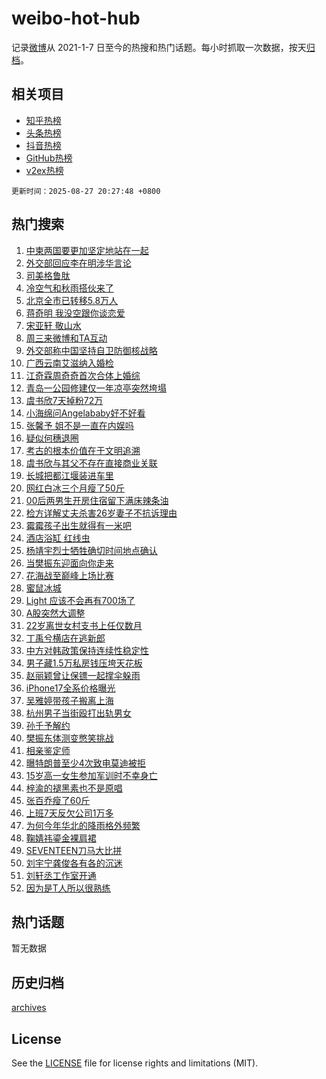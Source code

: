 # weibo-hot-hub

记录[微博](https://www.weibo.com)从 2021-1-7 日至今的热搜和热门话题。每小时抓取一次数据，按天[归档](archives)。

## 相关项目

- [知乎热榜](https://github.com/lonnyzhang423/zhihu-hot-hub)
- [头条热榜](https://github.com/lonnyzhang423/toutiao-hot-hub)
- [抖音热榜](https://github.com/lonnyzhang423/douyin-hot-hub)
- [GitHub热榜](https://github.com/lonnyzhang423/github-hot-hub)
- [v2ex热榜](https://github.com/lonnyzhang423/v2ex-hot-hub)


`更新时间：2025-08-27 20:27:48 +0800`

## 热门搜索

1. [中柬两国要更加坚定地站在一起](https://m.weibo.cn/search?containerid=100103type%3D1%26t%3D10%26q%3D%23%E4%B8%AD%E6%9F%AC%E4%B8%A4%E5%9B%BD%E8%A6%81%E6%9B%B4%E5%8A%A0%E5%9D%9A%E5%AE%9A%E5%9C%B0%E7%AB%99%E5%9C%A8%E4%B8%80%E8%B5%B7%23&stream_entry_id=51&isnewpage=1&extparam=seat%3D1%26stream_entry_id%3D51%26c_type%3D51%26filter_type%3Drealtimehot%26cate%3D10103%26q%3D%2523%25E4%25B8%25AD%25E6%259F%25AC%25E4%25B8%25A4%25E5%259B%25BD%25E8%25A6%2581%25E6%259B%25B4%25E5%258A%25A0%25E5%259D%259A%25E5%25AE%259A%25E5%259C%25B0%25E7%25AB%2599%25E5%259C%25A8%25E4%25B8%2580%25E8%25B5%25B7%2523%26pos%3D0%26dgr%3D0%26display_time%3D1756297667%26pre_seqid%3D1756297667336050186736)
1. [外交部回应李在明涉华言论](https://m.weibo.cn/search?containerid=100103type%3D1%26t%3D10%26q%3D%23%E5%A4%96%E4%BA%A4%E9%83%A8%E5%9B%9E%E5%BA%94%E6%9D%8E%E5%9C%A8%E6%98%8E%E6%B6%89%E5%8D%8E%E8%A8%80%E8%AE%BA%23&stream_entry_id=31&isnewpage=1&extparam=seat%3D1%26lcate%3D5001%26cate%3D5001%26band_rank%3D1%26dgr%3D0%26stream_entry_id%3D31%26flag%3D0%26realpos%3D1%26pos%3D0%26q%3D%2523%25E5%25A4%2596%25E4%25BA%25A4%25E9%2583%25A8%25E5%259B%259E%25E5%25BA%2594%25E6%259D%258E%25E5%259C%25A8%25E6%2598%258E%25E6%25B6%2589%25E5%258D%258E%25E8%25A8%2580%25E8%25AE%25BA%2523%26c_type%3D31%26filter_type%3Drealtimehot%26display_time%3D1756297667%26pre_seqid%3D1756297667336050186736)
1. [司美格鲁肽](https://m.weibo.cn/search?containerid=100103type%3D1%26t%3D10%26q%3D%E5%8F%B8%E7%BE%8E%E6%A0%BC%E9%B2%81%E8%82%BD&stream_entry_id=31&isnewpage=1&extparam=seat%3D1%26lcate%3D5001%26cate%3D5001%26band_rank%3D2%26dgr%3D0%26stream_entry_id%3D31%26flag%3D1%26realpos%3D2%26pos%3D1%26q%3D%25E5%258F%25B8%25E7%25BE%258E%25E6%25A0%25BC%25E9%25B2%2581%25E8%2582%25BD%26c_type%3D31%26filter_type%3Drealtimehot%26display_time%3D1756297667%26pre_seqid%3D1756297667336050186736)
1. [冷空气和秋雨搭伙来了](https://m.weibo.cn/search?containerid=100103type%3D1%26t%3D10%26q%3D%23%E5%86%B7%E7%A9%BA%E6%B0%94%E5%92%8C%E7%A7%8B%E9%9B%A8%E6%90%AD%E4%BC%99%E6%9D%A5%E4%BA%86%23&stream_entry_id=31&isnewpage=1&extparam=seat%3D1%26lcate%3D5001%26cate%3D5001%26band_rank%3D3%26dgr%3D0%26stream_entry_id%3D31%26flag%3D0%26realpos%3D3%26pos%3D2%26q%3D%2523%25E5%2586%25B7%25E7%25A9%25BA%25E6%25B0%2594%25E5%2592%258C%25E7%25A7%258B%25E9%259B%25A8%25E6%2590%25AD%25E4%25BC%2599%25E6%259D%25A5%25E4%25BA%2586%2523%26c_type%3D31%26filter_type%3Drealtimehot%26display_time%3D1756297667%26pre_seqid%3D1756297667336050186736)
1. [北京全市已转移5.8万人](https://m.weibo.cn/search?containerid=100103type%3D1%26t%3D10%26q%3D%23%E5%8C%97%E4%BA%AC%E5%85%A8%E5%B8%82%E5%B7%B2%E8%BD%AC%E7%A7%BB5.8%E4%B8%87%E4%BA%BA%23&stream_entry_id=31&isnewpage=1&extparam=seat%3D1%26lcate%3D5001%26cate%3D5001%26band_rank%3D4%26dgr%3D0%26stream_entry_id%3D31%26flag%3D2%26realpos%3D4%26pos%3D3%26q%3D%2523%25E5%258C%2597%25E4%25BA%25AC%25E5%2585%25A8%25E5%25B8%2582%25E5%25B7%25B2%25E8%25BD%25AC%25E7%25A7%25BB5.8%25E4%25B8%2587%25E4%25BA%25BA%2523%26c_type%3D31%26filter_type%3Drealtimehot%26display_time%3D1756297667%26pre_seqid%3D1756297667336050186736)
1. [蒋奇明 我没空跟你谈恋爱](https://m.weibo.cn/search?containerid=100103type%3D1%26t%3D10%26q%3D%E8%92%8B%E5%A5%87%E6%98%8E+%E6%88%91%E6%B2%A1%E7%A9%BA%E8%B7%9F%E4%BD%A0%E8%B0%88%E6%81%8B%E7%88%B1&stream_entry_id=31&isnewpage=1&extparam=seat%3D1%26lcate%3D5001%26cate%3D5001%26band_rank%3D5%26dgr%3D0%26stream_entry_id%3D31%26flag%3D0%26realpos%3D5%26pos%3D4%26q%3D%25E8%2592%258B%25E5%25A5%2587%25E6%2598%258E%2520%25E6%2588%2591%25E6%25B2%25A1%25E7%25A9%25BA%25E8%25B7%259F%25E4%25BD%25A0%25E8%25B0%2588%25E6%2581%258B%25E7%2588%25B1%26c_type%3D31%26filter_type%3Drealtimehot%26display_time%3D1756297667%26pre_seqid%3D1756297667336050186736)
1. [宋亚轩 敬山水](https://m.weibo.cn/search?containerid=100103type%3D1%26t%3D10%26q%3D%E5%AE%8B%E4%BA%9A%E8%BD%A9+%E6%95%AC%E5%B1%B1%E6%B0%B4&stream_entry_id=31&isnewpage=1&extparam=seat%3D1%26lcate%3D5001%26cate%3D5001%26band_rank%3D6%26dgr%3D0%26stream_entry_id%3D31%26flag%3D0%26realpos%3D6%26pos%3D5%26q%3D%25E5%25AE%258B%25E4%25BA%259A%25E8%25BD%25A9%2520%25E6%2595%25AC%25E5%25B1%25B1%25E6%25B0%25B4%26c_type%3D31%26filter_type%3Drealtimehot%26display_time%3D1756297667%26pre_seqid%3D1756297667336050186736)
1. [周三来微博和TA互动](https://m.weibo.cn/search?containerid=100103type%3D1%26t%3D10%26q%3D%23%E5%91%A8%E4%B8%89%E6%9D%A5%E5%BE%AE%E5%8D%9A%E5%92%8CTA%E4%BA%92%E5%8A%A8%23&stream_entry_id=31&isnewpage=1&extparam=seat%3D1%26adid%3D298542%26c_type%3D31%26cate%3D5001%26band_rank%3D7%26dgr%3D0%26stream_entry_id%3D31%26is_ad_pos%3D1%26pos%3D6%26q%3D%2523%25E5%2591%25A8%25E4%25B8%2589%25E6%259D%25A5%25E5%25BE%25AE%25E5%258D%259A%25E5%2592%258CTA%25E4%25BA%2592%25E5%258A%25A8%2523%26lcate%3D5001%26filter_type%3Drealtimehot%26display_time%3D1756297667%26pre_seqid%3D1756297667336050186736)
1. [外交部称中国坚持自卫防御核战略](https://m.weibo.cn/search?containerid=100103type%3D1%26t%3D10%26q%3D%23%E5%A4%96%E4%BA%A4%E9%83%A8%E7%A7%B0%E4%B8%AD%E5%9B%BD%E5%9D%9A%E6%8C%81%E8%87%AA%E5%8D%AB%E9%98%B2%E5%BE%A1%E6%A0%B8%E6%88%98%E7%95%A5%23&stream_entry_id=31&isnewpage=1&extparam=seat%3D1%26lcate%3D5001%26cate%3D5001%26band_rank%3D7%26dgr%3D0%26stream_entry_id%3D31%26flag%3D0%26realpos%3D7%26pos%3D7%26q%3D%2523%25E5%25A4%2596%25E4%25BA%25A4%25E9%2583%25A8%25E7%25A7%25B0%25E4%25B8%25AD%25E5%259B%25BD%25E5%259D%259A%25E6%258C%2581%25E8%2587%25AA%25E5%258D%25AB%25E9%2598%25B2%25E5%25BE%25A1%25E6%25A0%25B8%25E6%2588%2598%25E7%2595%25A5%2523%26c_type%3D31%26filter_type%3Drealtimehot%26display_time%3D1756297667%26pre_seqid%3D1756297667336050186736)
1. [广西云南艾滋纳入婚检](https://m.weibo.cn/search?containerid=100103type%3D1%26t%3D10%26q%3D%E5%B9%BF%E8%A5%BF%E4%BA%91%E5%8D%97%E8%89%BE%E6%BB%8B%E7%BA%B3%E5%85%A5%E5%A9%9A%E6%A3%80&stream_entry_id=31&isnewpage=1&extparam=seat%3D1%26lcate%3D5001%26cate%3D5001%26band_rank%3D8%26dgr%3D0%26stream_entry_id%3D31%26flag%3D1%26realpos%3D8%26pos%3D8%26q%3D%25E5%25B9%25BF%25E8%25A5%25BF%25E4%25BA%2591%25E5%258D%2597%25E8%2589%25BE%25E6%25BB%258B%25E7%25BA%25B3%25E5%2585%25A5%25E5%25A9%259A%25E6%25A3%2580%26c_type%3D31%26filter_type%3Drealtimehot%26display_time%3D1756297667%26pre_seqid%3D1756297667336050186736)
1. [江奇霖周奇奇首次合体上婚综](https://m.weibo.cn/search?containerid=100103type%3D1%26t%3D10%26q%3D%E6%B1%9F%E5%A5%87%E9%9C%96%E5%91%A8%E5%A5%87%E5%A5%87%E9%A6%96%E6%AC%A1%E5%90%88%E4%BD%93%E4%B8%8A%E5%A9%9A%E7%BB%BC&stream_entry_id=31&isnewpage=1&extparam=seat%3D1%26lcate%3D5001%26cate%3D5001%26band_rank%3D9%26dgr%3D0%26stream_entry_id%3D31%26flag%3D1%26realpos%3D9%26pos%3D9%26q%3D%25E6%25B1%259F%25E5%25A5%2587%25E9%259C%2596%25E5%2591%25A8%25E5%25A5%2587%25E5%25A5%2587%25E9%25A6%2596%25E6%25AC%25A1%25E5%2590%2588%25E4%25BD%2593%25E4%25B8%258A%25E5%25A9%259A%25E7%25BB%25BC%26c_type%3D31%26filter_type%3Drealtimehot%26display_time%3D1756297667%26pre_seqid%3D1756297667336050186736)
1. [青岛一公园修建仅一年凉亭突然垮塌](https://m.weibo.cn/search?containerid=100103type%3D1%26t%3D10%26q%3D%23%E9%9D%92%E5%B2%9B%E4%B8%80%E5%85%AC%E5%9B%AD%E4%BF%AE%E5%BB%BA%E4%BB%85%E4%B8%80%E5%B9%B4%E5%87%89%E4%BA%AD%E7%AA%81%E7%84%B6%E5%9E%AE%E5%A1%8C%23&stream_entry_id=31&isnewpage=1&extparam=seat%3D1%26lcate%3D5001%26cate%3D5001%26band_rank%3D10%26dgr%3D0%26stream_entry_id%3D31%26flag%3D1%26realpos%3D10%26pos%3D10%26q%3D%2523%25E9%259D%2592%25E5%25B2%259B%25E4%25B8%2580%25E5%2585%25AC%25E5%259B%25AD%25E4%25BF%25AE%25E5%25BB%25BA%25E4%25BB%2585%25E4%25B8%2580%25E5%25B9%25B4%25E5%2587%2589%25E4%25BA%25AD%25E7%25AA%2581%25E7%2584%25B6%25E5%259E%25AE%25E5%25A1%258C%2523%26c_type%3D31%26filter_type%3Drealtimehot%26display_time%3D1756297667%26pre_seqid%3D1756297667336050186736)
1. [虞书欣7天掉粉72万](https://m.weibo.cn/search?containerid=100103type%3D1%26t%3D10%26q%3D%23%E8%99%9E%E4%B9%A6%E6%AC%A37%E5%A4%A9%E6%8E%89%E7%B2%8972%E4%B8%87%23&stream_entry_id=31&isnewpage=1&extparam=seat%3D1%26lcate%3D5001%26cate%3D5001%26band_rank%3D11%26dgr%3D0%26stream_entry_id%3D31%26flag%3D1%26realpos%3D11%26pos%3D11%26q%3D%2523%25E8%2599%259E%25E4%25B9%25A6%25E6%25AC%25A37%25E5%25A4%25A9%25E6%258E%2589%25E7%25B2%258972%25E4%25B8%2587%2523%26c_type%3D31%26filter_type%3Drealtimehot%26display_time%3D1756297667%26pre_seqid%3D1756297667336050186736)
1. [小海绵问Angelababy好不好看](https://m.weibo.cn/search?containerid=100103type%3D1%26t%3D10%26q%3D%23%E5%B0%8F%E6%B5%B7%E7%BB%B5%E9%97%AEAngelababy%E5%A5%BD%E4%B8%8D%E5%A5%BD%E7%9C%8B%23&stream_entry_id=31&isnewpage=1&extparam=seat%3D1%26lcate%3D5001%26cate%3D5001%26band_rank%3D12%26dgr%3D0%26stream_entry_id%3D31%26flag%3D2%26realpos%3D12%26pos%3D12%26q%3D%2523%25E5%25B0%258F%25E6%25B5%25B7%25E7%25BB%25B5%25E9%2597%25AEAngelababy%25E5%25A5%25BD%25E4%25B8%258D%25E5%25A5%25BD%25E7%259C%258B%2523%26c_type%3D31%26filter_type%3Drealtimehot%26display_time%3D1756297667%26pre_seqid%3D1756297667336050186736)
1. [张馨予 姐不是一直在内娱吗](https://m.weibo.cn/search?containerid=100103type%3D1%26t%3D10%26q%3D%E5%BC%A0%E9%A6%A8%E4%BA%88+%E5%A7%90%E4%B8%8D%E6%98%AF%E4%B8%80%E7%9B%B4%E5%9C%A8%E5%86%85%E5%A8%B1%E5%90%97&stream_entry_id=31&isnewpage=1&extparam=seat%3D1%26lcate%3D5001%26cate%3D5001%26band_rank%3D13%26dgr%3D0%26stream_entry_id%3D31%26flag%3D1%26realpos%3D13%26pos%3D13%26q%3D%25E5%25BC%25A0%25E9%25A6%25A8%25E4%25BA%2588%2520%25E5%25A7%2590%25E4%25B8%258D%25E6%2598%25AF%25E4%25B8%2580%25E7%259B%25B4%25E5%259C%25A8%25E5%2586%2585%25E5%25A8%25B1%25E5%2590%2597%26c_type%3D31%26filter_type%3Drealtimehot%26display_time%3D1756297667%26pre_seqid%3D1756297667336050186736)
1. [疑似何穗退圈](https://m.weibo.cn/search?containerid=100103type%3D1%26t%3D10%26q%3D%23%E7%96%91%E4%BC%BC%E4%BD%95%E7%A9%97%E9%80%80%E5%9C%88%23&stream_entry_id=31&isnewpage=1&extparam=seat%3D1%26lcate%3D5001%26cate%3D5001%26band_rank%3D14%26dgr%3D0%26stream_entry_id%3D31%26flag%3D2%26realpos%3D14%26pos%3D14%26q%3D%2523%25E7%2596%2591%25E4%25BC%25BC%25E4%25BD%2595%25E7%25A9%2597%25E9%2580%2580%25E5%259C%2588%2523%26c_type%3D31%26filter_type%3Drealtimehot%26display_time%3D1756297667%26pre_seqid%3D1756297667336050186736)
1. [考古的根本价值在于文明追溯](https://m.weibo.cn/search?containerid=100103type%3D1%26t%3D10%26q%3D%23%E8%80%83%E5%8F%A4%E7%9A%84%E6%A0%B9%E6%9C%AC%E4%BB%B7%E5%80%BC%E5%9C%A8%E4%BA%8E%E6%96%87%E6%98%8E%E8%BF%BD%E6%BA%AF%23&stream_entry_id=31&isnewpage=1&extparam=seat%3D1%26adid%3D298860%26c_type%3D31%26cate%3D5001%26band_rank%3D15%26dgr%3D0%26stream_entry_id%3D31%26flag%3D1%26realpos%3D15%26pos%3D15%26q%3D%2523%25E8%2580%2583%25E5%258F%25A4%25E7%259A%2584%25E6%25A0%25B9%25E6%259C%25AC%25E4%25BB%25B7%25E5%2580%25BC%25E5%259C%25A8%25E4%25BA%258E%25E6%2596%2587%25E6%2598%258E%25E8%25BF%25BD%25E6%25BA%25AF%2523%26lcate%3D5001%26filter_type%3Drealtimehot%26display_time%3D1756297667%26pre_seqid%3D1756297667336050186736)
1. [虞书欣与其父不存在直接商业关联](https://m.weibo.cn/search?containerid=100103type%3D1%26t%3D10%26q%3D%23%E8%99%9E%E4%B9%A6%E6%AC%A3%E4%B8%8E%E5%85%B6%E7%88%B6%E4%B8%8D%E5%AD%98%E5%9C%A8%E7%9B%B4%E6%8E%A5%E5%95%86%E4%B8%9A%E5%85%B3%E8%81%94%23&stream_entry_id=31&isnewpage=1&extparam=seat%3D1%26lcate%3D5001%26cate%3D5001%26band_rank%3D16%26dgr%3D0%26stream_entry_id%3D31%26flag%3D2%26realpos%3D16%26pos%3D16%26q%3D%2523%25E8%2599%259E%25E4%25B9%25A6%25E6%25AC%25A3%25E4%25B8%258E%25E5%2585%25B6%25E7%2588%25B6%25E4%25B8%258D%25E5%25AD%2598%25E5%259C%25A8%25E7%259B%25B4%25E6%258E%25A5%25E5%2595%2586%25E4%25B8%259A%25E5%2585%25B3%25E8%2581%2594%2523%26c_type%3D31%26filter_type%3Drealtimehot%26display_time%3D1756297667%26pre_seqid%3D1756297667336050186736)
1. [长城把都江堰装进车里](https://m.weibo.cn/search?containerid=100103type%3D1%26t%3D10%26q%3D%23%E9%95%BF%E5%9F%8E%E6%8A%8A%E9%83%BD%E6%B1%9F%E5%A0%B0%E8%A3%85%E8%BF%9B%E8%BD%A6%E9%87%8C%23&stream_entry_id=31&isnewpage=1&extparam=seat%3D1%26lcate%3D5001%26cate%3D5001%26band_rank%3D17%26dgr%3D0%26stream_entry_id%3D31%26flag%3D1%26realpos%3D17%26pos%3D17%26q%3D%2523%25E9%2595%25BF%25E5%259F%258E%25E6%258A%258A%25E9%2583%25BD%25E6%25B1%259F%25E5%25A0%25B0%25E8%25A3%2585%25E8%25BF%259B%25E8%25BD%25A6%25E9%2587%258C%2523%26c_type%3D31%26filter_type%3Drealtimehot%26display_time%3D1756297667%26pre_seqid%3D1756297667336050186736)
1. [网红白冰三个月瘦了50斤](https://m.weibo.cn/search?containerid=100103type%3D1%26t%3D10%26q%3D%23%E7%BD%91%E7%BA%A2%E7%99%BD%E5%86%B0%E4%B8%89%E4%B8%AA%E6%9C%88%E7%98%A6%E4%BA%8650%E6%96%A4%23&stream_entry_id=31&isnewpage=1&extparam=seat%3D1%26lcate%3D5001%26cate%3D5001%26band_rank%3D18%26dgr%3D0%26stream_entry_id%3D31%26flag%3D1%26realpos%3D18%26pos%3D18%26q%3D%2523%25E7%25BD%2591%25E7%25BA%25A2%25E7%2599%25BD%25E5%2586%25B0%25E4%25B8%2589%25E4%25B8%25AA%25E6%259C%2588%25E7%2598%25A6%25E4%25BA%258650%25E6%2596%25A4%2523%26c_type%3D31%26filter_type%3Drealtimehot%26display_time%3D1756297667%26pre_seqid%3D1756297667336050186736)
1. [00后两男生开房住宿留下满床辣条油](https://m.weibo.cn/search?containerid=100103type%3D1%26t%3D10%26q%3D%2300%E5%90%8E%E4%B8%A4%E7%94%B7%E7%94%9F%E5%BC%80%E6%88%BF%E4%BD%8F%E5%AE%BF%E7%95%99%E4%B8%8B%E6%BB%A1%E5%BA%8A%E8%BE%A3%E6%9D%A1%E6%B2%B9%23&stream_entry_id=31&isnewpage=1&extparam=seat%3D1%26lcate%3D5001%26cate%3D5001%26band_rank%3D19%26dgr%3D0%26stream_entry_id%3D31%26flag%3D0%26realpos%3D19%26pos%3D19%26q%3D%252300%25E5%2590%258E%25E4%25B8%25A4%25E7%2594%25B7%25E7%2594%259F%25E5%25BC%2580%25E6%2588%25BF%25E4%25BD%258F%25E5%25AE%25BF%25E7%2595%2599%25E4%25B8%258B%25E6%25BB%25A1%25E5%25BA%258A%25E8%25BE%25A3%25E6%259D%25A1%25E6%25B2%25B9%2523%26c_type%3D31%26filter_type%3Drealtimehot%26display_time%3D1756297667%26pre_seqid%3D1756297667336050186736)
1. [检方详解丈夫杀害26岁妻子不抗诉理由](https://m.weibo.cn/search?containerid=100103type%3D1%26t%3D10%26q%3D%23%E6%A3%80%E6%96%B9%E8%AF%A6%E8%A7%A3%E4%B8%88%E5%A4%AB%E6%9D%80%E5%AE%B326%E5%B2%81%E5%A6%BB%E5%AD%90%E4%B8%8D%E6%8A%97%E8%AF%89%E7%90%86%E7%94%B1%23&stream_entry_id=31&isnewpage=1&extparam=seat%3D1%26lcate%3D5001%26cate%3D5001%26band_rank%3D20%26dgr%3D0%26stream_entry_id%3D31%26flag%3D1%26realpos%3D20%26pos%3D20%26q%3D%2523%25E6%25A3%2580%25E6%2596%25B9%25E8%25AF%25A6%25E8%25A7%25A3%25E4%25B8%2588%25E5%25A4%25AB%25E6%259D%2580%25E5%25AE%25B326%25E5%25B2%2581%25E5%25A6%25BB%25E5%25AD%2590%25E4%25B8%258D%25E6%258A%2597%25E8%25AF%2589%25E7%2590%2586%25E7%2594%25B1%2523%26c_type%3D31%26filter_type%3Drealtimehot%26display_time%3D1756297667%26pre_seqid%3D1756297667336050186736)
1. [霉霉孩子出生就得有一米吧](https://m.weibo.cn/search?containerid=100103type%3D1%26t%3D10%26q%3D%E9%9C%89%E9%9C%89%E5%AD%A9%E5%AD%90%E5%87%BA%E7%94%9F%E5%B0%B1%E5%BE%97%E6%9C%89%E4%B8%80%E7%B1%B3%E5%90%A7&stream_entry_id=31&isnewpage=1&extparam=seat%3D1%26lcate%3D5001%26cate%3D5001%26band_rank%3D21%26dgr%3D0%26stream_entry_id%3D31%26flag%3D2%26realpos%3D21%26pos%3D21%26q%3D%25E9%259C%2589%25E9%259C%2589%25E5%25AD%25A9%25E5%25AD%2590%25E5%2587%25BA%25E7%2594%259F%25E5%25B0%25B1%25E5%25BE%2597%25E6%259C%2589%25E4%25B8%2580%25E7%25B1%25B3%25E5%2590%25A7%26c_type%3D31%26filter_type%3Drealtimehot%26display_time%3D1756297667%26pre_seqid%3D1756297667336050186736)
1. [酒店浴缸 红线虫](https://m.weibo.cn/search?containerid=100103type%3D1%26t%3D10%26q%3D%E9%85%92%E5%BA%97%E6%B5%B4%E7%BC%B8+%E7%BA%A2%E7%BA%BF%E8%99%AB&stream_entry_id=31&isnewpage=1&extparam=seat%3D1%26lcate%3D5001%26cate%3D5001%26band_rank%3D22%26dgr%3D0%26stream_entry_id%3D31%26flag%3D1%26realpos%3D22%26pos%3D22%26q%3D%25E9%2585%2592%25E5%25BA%2597%25E6%25B5%25B4%25E7%25BC%25B8%2520%25E7%25BA%25A2%25E7%25BA%25BF%25E8%2599%25AB%26c_type%3D31%26filter_type%3Drealtimehot%26display_time%3D1756297667%26pre_seqid%3D1756297667336050186736)
1. [杨靖宇烈士牺牲确切时间地点确认](https://m.weibo.cn/search?containerid=100103type%3D1%26t%3D10%26q%3D%23%E6%9D%A8%E9%9D%96%E5%AE%87%E7%83%88%E5%A3%AB%E7%89%BA%E7%89%B2%E7%A1%AE%E5%88%87%E6%97%B6%E9%97%B4%E5%9C%B0%E7%82%B9%E7%A1%AE%E8%AE%A4%23&stream_entry_id=31&isnewpage=1&extparam=seat%3D1%26lcate%3D5001%26cate%3D5001%26band_rank%3D23%26dgr%3D0%26stream_entry_id%3D31%26flag%3D0%26realpos%3D23%26pos%3D23%26q%3D%2523%25E6%259D%25A8%25E9%259D%2596%25E5%25AE%2587%25E7%2583%2588%25E5%25A3%25AB%25E7%2589%25BA%25E7%2589%25B2%25E7%25A1%25AE%25E5%2588%2587%25E6%2597%25B6%25E9%2597%25B4%25E5%259C%25B0%25E7%2582%25B9%25E7%25A1%25AE%25E8%25AE%25A4%2523%26c_type%3D31%26filter_type%3Drealtimehot%26display_time%3D1756297667%26pre_seqid%3D1756297667336050186736)
1. [当樊振东迎面向你走来](https://m.weibo.cn/search?containerid=100103type%3D1%26t%3D10%26q%3D%E5%BD%93%E6%A8%8A%E6%8C%AF%E4%B8%9C%E8%BF%8E%E9%9D%A2%E5%90%91%E4%BD%A0%E8%B5%B0%E6%9D%A5&stream_entry_id=31&isnewpage=1&extparam=seat%3D1%26lcate%3D5001%26cate%3D5001%26band_rank%3D24%26dgr%3D0%26stream_entry_id%3D31%26flag%3D1%26realpos%3D24%26pos%3D24%26q%3D%25E5%25BD%2593%25E6%25A8%258A%25E6%258C%25AF%25E4%25B8%259C%25E8%25BF%258E%25E9%259D%25A2%25E5%2590%2591%25E4%25BD%25A0%25E8%25B5%25B0%25E6%259D%25A5%26c_type%3D31%26filter_type%3Drealtimehot%26display_time%3D1756297667%26pre_seqid%3D1756297667336050186736)
1. [花海战至巅峰上场比赛](https://m.weibo.cn/search?containerid=100103type%3D1%26t%3D10%26q%3D%E8%8A%B1%E6%B5%B7%E6%88%98%E8%87%B3%E5%B7%85%E5%B3%B0%E4%B8%8A%E5%9C%BA%E6%AF%94%E8%B5%9B&stream_entry_id=31&isnewpage=1&extparam=seat%3D1%26lcate%3D5001%26cate%3D5001%26band_rank%3D25%26dgr%3D0%26stream_entry_id%3D31%26flag%3D1%26realpos%3D25%26pos%3D25%26q%3D%25E8%258A%25B1%25E6%25B5%25B7%25E6%2588%2598%25E8%2587%25B3%25E5%25B7%2585%25E5%25B3%25B0%25E4%25B8%258A%25E5%259C%25BA%25E6%25AF%2594%25E8%25B5%259B%26c_type%3D31%26filter_type%3Drealtimehot%26display_time%3D1756297667%26pre_seqid%3D1756297667336050186736)
1. [蜜鼠冰城](https://m.weibo.cn/search?containerid=100103type%3D1%26t%3D10%26q%3D%E8%9C%9C%E9%BC%A0%E5%86%B0%E5%9F%8E&stream_entry_id=31&isnewpage=1&extparam=seat%3D1%26lcate%3D5001%26cate%3D5001%26band_rank%3D26%26dgr%3D0%26stream_entry_id%3D31%26flag%3D0%26realpos%3D26%26pos%3D26%26q%3D%25E8%259C%259C%25E9%25BC%25A0%25E5%2586%25B0%25E5%259F%258E%26c_type%3D31%26filter_type%3Drealtimehot%26display_time%3D1756297667%26pre_seqid%3D1756297667336050186736)
1. [Light 应该不会再有700场了](https://m.weibo.cn/search?containerid=100103type%3D1%26t%3D10%26q%3DLight+%E5%BA%94%E8%AF%A5%E4%B8%8D%E4%BC%9A%E5%86%8D%E6%9C%89700%E5%9C%BA%E4%BA%86&stream_entry_id=31&isnewpage=1&extparam=seat%3D1%26lcate%3D5001%26cate%3D5001%26band_rank%3D27%26dgr%3D0%26stream_entry_id%3D31%26flag%3D1%26realpos%3D27%26pos%3D27%26q%3DLight%2520%25E5%25BA%2594%25E8%25AF%25A5%25E4%25B8%258D%25E4%25BC%259A%25E5%2586%258D%25E6%259C%2589700%25E5%259C%25BA%25E4%25BA%2586%26c_type%3D31%26filter_type%3Drealtimehot%26display_time%3D1756297667%26pre_seqid%3D1756297667336050186736)
1. [A股突然大调整](https://m.weibo.cn/search?containerid=100103type%3D1%26t%3D10%26q%3D%23A%E8%82%A1%E7%AA%81%E7%84%B6%E5%A4%A7%E8%B0%83%E6%95%B4%23&stream_entry_id=31&isnewpage=1&extparam=seat%3D1%26lcate%3D5001%26cate%3D5001%26band_rank%3D28%26dgr%3D0%26stream_entry_id%3D31%26flag%3D1%26realpos%3D28%26pos%3D28%26q%3D%2523A%25E8%2582%25A1%25E7%25AA%2581%25E7%2584%25B6%25E5%25A4%25A7%25E8%25B0%2583%25E6%2595%25B4%2523%26c_type%3D31%26filter_type%3Drealtimehot%26display_time%3D1756297667%26pre_seqid%3D1756297667336050186736)
1. [22岁离世女村支书上任仅数月](https://m.weibo.cn/search?containerid=100103type%3D1%26t%3D10%26q%3D%2322%E5%B2%81%E7%A6%BB%E4%B8%96%E5%A5%B3%E6%9D%91%E6%94%AF%E4%B9%A6%E4%B8%8A%E4%BB%BB%E4%BB%85%E6%95%B0%E6%9C%88%23&stream_entry_id=31&isnewpage=1&extparam=seat%3D1%26lcate%3D5001%26cate%3D5001%26band_rank%3D29%26dgr%3D0%26stream_entry_id%3D31%26flag%3D1%26realpos%3D29%26pos%3D29%26q%3D%252322%25E5%25B2%2581%25E7%25A6%25BB%25E4%25B8%2596%25E5%25A5%25B3%25E6%259D%2591%25E6%2594%25AF%25E4%25B9%25A6%25E4%25B8%258A%25E4%25BB%25BB%25E4%25BB%2585%25E6%2595%25B0%25E6%259C%2588%2523%26c_type%3D31%26filter_type%3Drealtimehot%26display_time%3D1756297667%26pre_seqid%3D1756297667336050186736)
1. [丁禹兮横店在逃新郎](https://m.weibo.cn/search?containerid=100103type%3D1%26t%3D10%26q%3D%E4%B8%81%E7%A6%B9%E5%85%AE%E6%A8%AA%E5%BA%97%E5%9C%A8%E9%80%83%E6%96%B0%E9%83%8E&stream_entry_id=31&isnewpage=1&extparam=seat%3D1%26lcate%3D5001%26cate%3D5001%26band_rank%3D30%26dgr%3D0%26stream_entry_id%3D31%26flag%3D1%26realpos%3D30%26pos%3D30%26q%3D%25E4%25B8%2581%25E7%25A6%25B9%25E5%2585%25AE%25E6%25A8%25AA%25E5%25BA%2597%25E5%259C%25A8%25E9%2580%2583%25E6%2596%25B0%25E9%2583%258E%26c_type%3D31%26filter_type%3Drealtimehot%26display_time%3D1756297667%26pre_seqid%3D1756297667336050186736)
1. [中方对韩政策保持连续性稳定性](https://m.weibo.cn/search?containerid=100103type%3D1%26t%3D10%26q%3D%23%E4%B8%AD%E6%96%B9%E5%AF%B9%E9%9F%A9%E6%94%BF%E7%AD%96%E4%BF%9D%E6%8C%81%E8%BF%9E%E7%BB%AD%E6%80%A7%E7%A8%B3%E5%AE%9A%E6%80%A7%23&stream_entry_id=31&isnewpage=1&extparam=seat%3D1%26lcate%3D5001%26cate%3D5001%26band_rank%3D31%26dgr%3D0%26stream_entry_id%3D31%26flag%3D1%26realpos%3D31%26pos%3D31%26q%3D%2523%25E4%25B8%25AD%25E6%2596%25B9%25E5%25AF%25B9%25E9%259F%25A9%25E6%2594%25BF%25E7%25AD%2596%25E4%25BF%259D%25E6%258C%2581%25E8%25BF%259E%25E7%25BB%25AD%25E6%2580%25A7%25E7%25A8%25B3%25E5%25AE%259A%25E6%2580%25A7%2523%26c_type%3D31%26filter_type%3Drealtimehot%26display_time%3D1756297667%26pre_seqid%3D1756297667336050186736)
1. [男子藏1.5万私房钱压垮天花板](https://m.weibo.cn/search?containerid=100103type%3D1%26t%3D10%26q%3D%23%E7%94%B7%E5%AD%90%E8%97%8F1.5%E4%B8%87%E7%A7%81%E6%88%BF%E9%92%B1%E5%8E%8B%E5%9E%AE%E5%A4%A9%E8%8A%B1%E6%9D%BF%23&stream_entry_id=31&isnewpage=1&extparam=seat%3D1%26lcate%3D5001%26cate%3D5001%26band_rank%3D32%26dgr%3D0%26stream_entry_id%3D31%26flag%3D0%26realpos%3D32%26pos%3D32%26q%3D%2523%25E7%2594%25B7%25E5%25AD%2590%25E8%2597%258F1.5%25E4%25B8%2587%25E7%25A7%2581%25E6%2588%25BF%25E9%2592%25B1%25E5%258E%258B%25E5%259E%25AE%25E5%25A4%25A9%25E8%258A%25B1%25E6%259D%25BF%2523%26c_type%3D31%26filter_type%3Drealtimehot%26display_time%3D1756297667%26pre_seqid%3D1756297667336050186736)
1. [赵丽颖曾让保镖一起撑伞躲雨](https://m.weibo.cn/search?containerid=100103type%3D1%26t%3D10%26q%3D%E8%B5%B5%E4%B8%BD%E9%A2%96%E6%9B%BE%E8%AE%A9%E4%BF%9D%E9%95%96%E4%B8%80%E8%B5%B7%E6%92%91%E4%BC%9E%E8%BA%B2%E9%9B%A8&stream_entry_id=31&isnewpage=1&extparam=seat%3D1%26lcate%3D5001%26cate%3D5001%26band_rank%3D33%26dgr%3D0%26stream_entry_id%3D31%26flag%3D0%26realpos%3D33%26pos%3D33%26q%3D%25E8%25B5%25B5%25E4%25B8%25BD%25E9%25A2%2596%25E6%259B%25BE%25E8%25AE%25A9%25E4%25BF%259D%25E9%2595%2596%25E4%25B8%2580%25E8%25B5%25B7%25E6%2592%2591%25E4%25BC%259E%25E8%25BA%25B2%25E9%259B%25A8%26c_type%3D31%26filter_type%3Drealtimehot%26display_time%3D1756297667%26pre_seqid%3D1756297667336050186736)
1. [iPhone17全系价格曝光](https://m.weibo.cn/search?containerid=100103type%3D1%26t%3D10%26q%3D%23iPhone17%E5%85%A8%E7%B3%BB%E4%BB%B7%E6%A0%BC%E6%9B%9D%E5%85%89%23&stream_entry_id=31&isnewpage=1&extparam=seat%3D1%26lcate%3D5001%26cate%3D5001%26band_rank%3D34%26dgr%3D0%26stream_entry_id%3D31%26flag%3D0%26realpos%3D34%26pos%3D34%26q%3D%2523iPhone17%25E5%2585%25A8%25E7%25B3%25BB%25E4%25BB%25B7%25E6%25A0%25BC%25E6%259B%259D%25E5%2585%2589%2523%26c_type%3D31%26filter_type%3Drealtimehot%26display_time%3D1756297667%26pre_seqid%3D1756297667336050186736)
1. [吴雅婷带孩子搬离上海](https://m.weibo.cn/search?containerid=100103type%3D1%26t%3D10%26q%3D%E5%90%B4%E9%9B%85%E5%A9%B7%E5%B8%A6%E5%AD%A9%E5%AD%90%E6%90%AC%E7%A6%BB%E4%B8%8A%E6%B5%B7&stream_entry_id=31&isnewpage=1&extparam=seat%3D1%26lcate%3D5001%26cate%3D5001%26band_rank%3D35%26dgr%3D0%26stream_entry_id%3D31%26flag%3D0%26realpos%3D35%26pos%3D35%26q%3D%25E5%2590%25B4%25E9%259B%2585%25E5%25A9%25B7%25E5%25B8%25A6%25E5%25AD%25A9%25E5%25AD%2590%25E6%2590%25AC%25E7%25A6%25BB%25E4%25B8%258A%25E6%25B5%25B7%26c_type%3D31%26filter_type%3Drealtimehot%26display_time%3D1756297667%26pre_seqid%3D1756297667336050186736)
1. [杭州男子当街殴打出轨男女](https://m.weibo.cn/search?containerid=100103type%3D1%26t%3D10%26q%3D%E6%9D%AD%E5%B7%9E%E7%94%B7%E5%AD%90%E5%BD%93%E8%A1%97%E6%AE%B4%E6%89%93%E5%87%BA%E8%BD%A8%E7%94%B7%E5%A5%B3&stream_entry_id=31&isnewpage=1&extparam=seat%3D1%26lcate%3D5001%26cate%3D5001%26band_rank%3D36%26dgr%3D0%26stream_entry_id%3D31%26flag%3D0%26realpos%3D36%26pos%3D36%26q%3D%25E6%259D%25AD%25E5%25B7%259E%25E7%2594%25B7%25E5%25AD%2590%25E5%25BD%2593%25E8%25A1%2597%25E6%25AE%25B4%25E6%2589%2593%25E5%2587%25BA%25E8%25BD%25A8%25E7%2594%25B7%25E5%25A5%25B3%26c_type%3D31%26filter_type%3Drealtimehot%26display_time%3D1756297667%26pre_seqid%3D1756297667336050186736)
1. [孙千予解约](https://m.weibo.cn/search?containerid=100103type%3D1%26t%3D10%26q%3D%E5%AD%99%E5%8D%83%E4%BA%88%E8%A7%A3%E7%BA%A6&stream_entry_id=31&isnewpage=1&extparam=seat%3D1%26lcate%3D5001%26cate%3D5001%26band_rank%3D37%26dgr%3D0%26stream_entry_id%3D31%26flag%3D0%26realpos%3D37%26pos%3D37%26q%3D%25E5%25AD%2599%25E5%258D%2583%25E4%25BA%2588%25E8%25A7%25A3%25E7%25BA%25A6%26c_type%3D31%26filter_type%3Drealtimehot%26display_time%3D1756297667%26pre_seqid%3D1756297667336050186736)
1. [樊振东体测变憋笑挑战](https://m.weibo.cn/search?containerid=100103type%3D1%26t%3D10%26q%3D%23%E6%A8%8A%E6%8C%AF%E4%B8%9C%E4%BD%93%E6%B5%8B%E5%8F%98%E6%86%8B%E7%AC%91%E6%8C%91%E6%88%98%23&stream_entry_id=31&isnewpage=1&extparam=seat%3D1%26lcate%3D5001%26cate%3D5001%26band_rank%3D38%26dgr%3D0%26stream_entry_id%3D31%26flag%3D1%26realpos%3D38%26pos%3D38%26q%3D%2523%25E6%25A8%258A%25E6%258C%25AF%25E4%25B8%259C%25E4%25BD%2593%25E6%25B5%258B%25E5%258F%2598%25E6%2586%258B%25E7%25AC%2591%25E6%258C%2591%25E6%2588%2598%2523%26c_type%3D31%26filter_type%3Drealtimehot%26display_time%3D1756297667%26pre_seqid%3D1756297667336050186736)
1. [相亲鉴定师](https://m.weibo.cn/search?containerid=100103type%3D1%26t%3D10%26q%3D%23%E7%9B%B8%E4%BA%B2%E9%89%B4%E5%AE%9A%E5%B8%88%23&stream_entry_id=31&isnewpage=1&extparam=seat%3D1%26lcate%3D5001%26cate%3D5001%26band_rank%3D39%26dgr%3D0%26stream_entry_id%3D31%26flag%3D1%26realpos%3D39%26pos%3D39%26q%3D%2523%25E7%259B%25B8%25E4%25BA%25B2%25E9%2589%25B4%25E5%25AE%259A%25E5%25B8%2588%2523%26c_type%3D31%26filter_type%3Drealtimehot%26display_time%3D1756297667%26pre_seqid%3D1756297667336050186736)
1. [曝特朗普至少4次致电莫迪被拒](https://m.weibo.cn/search?containerid=100103type%3D1%26t%3D10%26q%3D%23%E6%9B%9D%E7%89%B9%E6%9C%97%E6%99%AE%E8%87%B3%E5%B0%914%E6%AC%A1%E8%87%B4%E7%94%B5%E8%8E%AB%E8%BF%AA%E8%A2%AB%E6%8B%92%23&stream_entry_id=31&isnewpage=1&extparam=seat%3D1%26lcate%3D5001%26cate%3D5001%26band_rank%3D40%26dgr%3D0%26stream_entry_id%3D31%26flag%3D1%26realpos%3D40%26pos%3D40%26q%3D%2523%25E6%259B%259D%25E7%2589%25B9%25E6%259C%2597%25E6%2599%25AE%25E8%2587%25B3%25E5%25B0%25914%25E6%25AC%25A1%25E8%2587%25B4%25E7%2594%25B5%25E8%258E%25AB%25E8%25BF%25AA%25E8%25A2%25AB%25E6%258B%2592%2523%26c_type%3D31%26filter_type%3Drealtimehot%26display_time%3D1756297667%26pre_seqid%3D1756297667336050186736)
1. [15岁高一女生参加军训时不幸身亡](https://m.weibo.cn/search?containerid=100103type%3D1%26t%3D10%26q%3D%2315%E5%B2%81%E9%AB%98%E4%B8%80%E5%A5%B3%E7%94%9F%E5%8F%82%E5%8A%A0%E5%86%9B%E8%AE%AD%E6%97%B6%E4%B8%8D%E5%B9%B8%E8%BA%AB%E4%BA%A1%23&stream_entry_id=31&isnewpage=1&extparam=seat%3D1%26lcate%3D5001%26cate%3D5001%26band_rank%3D41%26dgr%3D0%26stream_entry_id%3D31%26flag%3D0%26realpos%3D41%26pos%3D41%26q%3D%252315%25E5%25B2%2581%25E9%25AB%2598%25E4%25B8%2580%25E5%25A5%25B3%25E7%2594%259F%25E5%258F%2582%25E5%258A%25A0%25E5%2586%259B%25E8%25AE%25AD%25E6%2597%25B6%25E4%25B8%258D%25E5%25B9%25B8%25E8%25BA%25AB%25E4%25BA%25A1%2523%26c_type%3D31%26filter_type%3Drealtimehot%26display_time%3D1756297667%26pre_seqid%3D1756297667336050186736)
1. [梓渝的褪黑素也不是原唱](https://m.weibo.cn/search?containerid=100103type%3D1%26t%3D10%26q%3D%E6%A2%93%E6%B8%9D%E7%9A%84%E8%A4%AA%E9%BB%91%E7%B4%A0%E4%B9%9F%E4%B8%8D%E6%98%AF%E5%8E%9F%E5%94%B1&stream_entry_id=31&isnewpage=1&extparam=seat%3D1%26lcate%3D5001%26cate%3D5001%26band_rank%3D42%26dgr%3D0%26stream_entry_id%3D31%26flag%3D0%26realpos%3D42%26pos%3D42%26q%3D%25E6%25A2%2593%25E6%25B8%259D%25E7%259A%2584%25E8%25A4%25AA%25E9%25BB%2591%25E7%25B4%25A0%25E4%25B9%259F%25E4%25B8%258D%25E6%2598%25AF%25E5%258E%259F%25E5%2594%25B1%26c_type%3D31%26filter_type%3Drealtimehot%26display_time%3D1756297667%26pre_seqid%3D1756297667336050186736)
1. [张百乔瘦了60斤](https://m.weibo.cn/search?containerid=100103type%3D1%26t%3D10%26q%3D%23%E5%BC%A0%E7%99%BE%E4%B9%94%E7%98%A6%E4%BA%8660%E6%96%A4%23&stream_entry_id=31&isnewpage=1&extparam=seat%3D1%26lcate%3D5001%26cate%3D5001%26band_rank%3D43%26dgr%3D0%26stream_entry_id%3D31%26flag%3D0%26realpos%3D43%26pos%3D43%26q%3D%2523%25E5%25BC%25A0%25E7%2599%25BE%25E4%25B9%2594%25E7%2598%25A6%25E4%25BA%258660%25E6%2596%25A4%2523%26c_type%3D31%26filter_type%3Drealtimehot%26display_time%3D1756297667%26pre_seqid%3D1756297667336050186736)
1. [上班7天反欠公司1万多](https://m.weibo.cn/search?containerid=100103type%3D1%26t%3D10%26q%3D%23%E4%B8%8A%E7%8F%AD7%E5%A4%A9%E5%8F%8D%E6%AC%A0%E5%85%AC%E5%8F%B81%E4%B8%87%E5%A4%9A%23&stream_entry_id=31&isnewpage=1&extparam=seat%3D1%26lcate%3D5001%26cate%3D5001%26band_rank%3D44%26dgr%3D0%26stream_entry_id%3D31%26flag%3D1%26realpos%3D44%26pos%3D44%26q%3D%2523%25E4%25B8%258A%25E7%258F%25AD7%25E5%25A4%25A9%25E5%258F%258D%25E6%25AC%25A0%25E5%2585%25AC%25E5%258F%25B81%25E4%25B8%2587%25E5%25A4%259A%2523%26c_type%3D31%26filter_type%3Drealtimehot%26display_time%3D1756297667%26pre_seqid%3D1756297667336050186736)
1. [为何今年华北的降雨格外频繁](https://m.weibo.cn/search?containerid=100103type%3D1%26t%3D10%26q%3D%23%E4%B8%BA%E4%BD%95%E4%BB%8A%E5%B9%B4%E5%8D%8E%E5%8C%97%E7%9A%84%E9%99%8D%E9%9B%A8%E6%A0%BC%E5%A4%96%E9%A2%91%E7%B9%81%23&stream_entry_id=31&isnewpage=1&extparam=seat%3D1%26lcate%3D5001%26cate%3D5001%26band_rank%3D45%26dgr%3D0%26stream_entry_id%3D31%26flag%3D1%26realpos%3D45%26pos%3D45%26q%3D%2523%25E4%25B8%25BA%25E4%25BD%2595%25E4%25BB%258A%25E5%25B9%25B4%25E5%258D%258E%25E5%258C%2597%25E7%259A%2584%25E9%2599%258D%25E9%259B%25A8%25E6%25A0%25BC%25E5%25A4%2596%25E9%25A2%2591%25E7%25B9%2581%2523%26c_type%3D31%26filter_type%3Drealtimehot%26display_time%3D1756297667%26pre_seqid%3D1756297667336050186736)
1. [鞠婧祎鎏金裸肩裙](https://m.weibo.cn/search?containerid=100103type%3D1%26t%3D10%26q%3D%23%E9%9E%A0%E5%A9%A7%E7%A5%8E%E9%8E%8F%E9%87%91%E8%A3%B8%E8%82%A9%E8%A3%99%23&stream_entry_id=31&isnewpage=1&extparam=seat%3D1%26lcate%3D5001%26cate%3D5001%26band_rank%3D46%26dgr%3D0%26stream_entry_id%3D31%26flag%3D1%26realpos%3D46%26pos%3D46%26q%3D%2523%25E9%259E%25A0%25E5%25A9%25A7%25E7%25A5%258E%25E9%258E%258F%25E9%2587%2591%25E8%25A3%25B8%25E8%2582%25A9%25E8%25A3%2599%2523%26c_type%3D31%26filter_type%3Drealtimehot%26display_time%3D1756297667%26pre_seqid%3D1756297667336050186736)
1. [SEVENTEEN刀马大比拼](https://m.weibo.cn/search?containerid=100103type%3D1%26t%3D10%26q%3DSEVENTEEN%E5%88%80%E9%A9%AC%E5%A4%A7%E6%AF%94%E6%8B%BC&stream_entry_id=31&isnewpage=1&extparam=seat%3D1%26lcate%3D5001%26cate%3D5001%26band_rank%3D47%26dgr%3D0%26stream_entry_id%3D31%26flag%3D0%26realpos%3D47%26pos%3D47%26q%3DSEVENTEEN%25E5%2588%2580%25E9%25A9%25AC%25E5%25A4%25A7%25E6%25AF%2594%25E6%258B%25BC%26c_type%3D31%26filter_type%3Drealtimehot%26display_time%3D1756297667%26pre_seqid%3D1756297667336050186736)
1. [刘宇宁龚俊各有各的沉迷](https://m.weibo.cn/search?containerid=100103type%3D1%26t%3D10%26q%3D%E5%88%98%E5%AE%87%E5%AE%81%E9%BE%9A%E4%BF%8A%E5%90%84%E6%9C%89%E5%90%84%E7%9A%84%E6%B2%89%E8%BF%B7&stream_entry_id=31&isnewpage=1&extparam=seat%3D1%26lcate%3D5001%26cate%3D5001%26band_rank%3D48%26dgr%3D0%26stream_entry_id%3D31%26flag%3D1%26realpos%3D48%26pos%3D48%26q%3D%25E5%2588%2598%25E5%25AE%2587%25E5%25AE%2581%25E9%25BE%259A%25E4%25BF%258A%25E5%2590%2584%25E6%259C%2589%25E5%2590%2584%25E7%259A%2584%25E6%25B2%2589%25E8%25BF%25B7%26c_type%3D31%26filter_type%3Drealtimehot%26display_time%3D1756297667%26pre_seqid%3D1756297667336050186736)
1. [刘轩丞工作室开通](https://m.weibo.cn/search?containerid=100103type%3D1%26t%3D10%26q%3D%23%E5%88%98%E8%BD%A9%E4%B8%9E%E5%B7%A5%E4%BD%9C%E5%AE%A4%E5%BC%80%E9%80%9A%23&stream_entry_id=31&isnewpage=1&extparam=seat%3D1%26lcate%3D5001%26cate%3D5001%26band_rank%3D49%26dgr%3D0%26stream_entry_id%3D31%26flag%3D0%26realpos%3D49%26pos%3D49%26q%3D%2523%25E5%2588%2598%25E8%25BD%25A9%25E4%25B8%259E%25E5%25B7%25A5%25E4%25BD%259C%25E5%25AE%25A4%25E5%25BC%2580%25E9%2580%259A%2523%26c_type%3D31%26filter_type%3Drealtimehot%26display_time%3D1756297667%26pre_seqid%3D1756297667336050186736)
1. [因为是T人所以很熟练](https://m.weibo.cn/search?containerid=100103type%3D1%26t%3D10%26q%3D%23%E5%9B%A0%E4%B8%BA%E6%98%AFT%E4%BA%BA%E6%89%80%E4%BB%A5%E5%BE%88%E7%86%9F%E7%BB%83%23&stream_entry_id=31&isnewpage=1&extparam=seat%3D1%26lcate%3D5001%26cate%3D5001%26band_rank%3D50%26dgr%3D0%26stream_entry_id%3D31%26flag%3D1%26realpos%3D50%26pos%3D50%26q%3D%2523%25E5%259B%25A0%25E4%25B8%25BA%25E6%2598%25AFT%25E4%25BA%25BA%25E6%2589%2580%25E4%25BB%25A5%25E5%25BE%2588%25E7%2586%259F%25E7%25BB%2583%2523%26c_type%3D31%26filter_type%3Drealtimehot%26display_time%3D1756297667%26pre_seqid%3D1756297667336050186736)

## 热门话题

暂无数据

## 历史归档

[archives](archives)

## License

See the [LICENSE](LICENSE) file for license rights and limitations (MIT).
